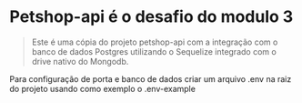 # Petshop-api é o desafio do modulo 3

> Este é uma cópia do projeto petshop-api com a integração com o banco de dados Postgres utilizando o Sequelize integrado com o drive nativo do Mongodb.


Para configuração de porta e banco de dados criar um arquivo .env na raiz do projeto usando como exemplo o .env-example
